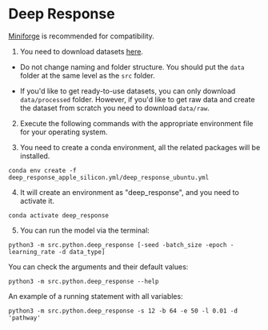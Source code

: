 # Deep Response

[Miniforge](https://github.com/conda-forge/miniforge) is recommended for compatibility.

1. You need to download datasets [here](https://drive.google.com/drive/folders/1xfcCyPMVGzhtBxrfv3VtTyCqsOG9oRQk?usp=sharing).

* Do not change naming and folder structure. You should put the ```data``` folder at the same level as the ```src``` folder.

* If you'd like to get ready-to-use datasets, you can only download ```data/processed``` folder. However, if you'd like to get raw data and create the dataset from scratch you need to download ```data/raw```.

2. Execute the following commands with the appropriate environment file for your operating system. 

3. You need to create a conda environment, all the related packages will be installed.

```
conda env create -f deep_response_apple_silicon.yml/deep_response_ubuntu.yml
```

4. It will create an environment as "deep_response", and you need to activate it.
```
conda activate deep_response
```
5. You can run the model via the terminal:
```
python3 -m src.python.deep_response [-seed -batch_size -epoch -learning_rate -d data_type]
```
You can check the arguments and their default values:
```
python3 -m src.python.deep_response --help
```
An example of a running statement with all variables:
```
python3 -m src.python.deep_response -s 12 -b 64 -e 50 -l 0.01 -d 'pathway'
```
